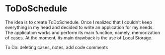 # ToDoSchedule
The idea is to create ToDoSchedule. Once I realized that I couldn’t keep everything in my head and decided to write an application for my needs.
The application works and perform its main function, namely, memorization of cases.
At the moment, its main drawback is the use of Local Storage.

To Do:
deleting cases,
notes,
add code comments
